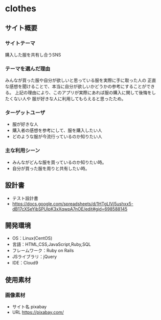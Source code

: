 # clothes

## サイト概要
### サイトテーマ
購入した服を共有し合うSNS

### テーマを選んだ理由
みんなが買った服や自分が欲しいと思っている服を実際に手に取った人の
正直な感想を聞けることで、本当に自分が欲しいかどうかの参考にすることができる。
上記の理由により、このアプリが実際にあれば服の購入に関して後悔をしたくない人や
服が好きな人に利用してもらえると思ったため。

### ターゲットユーザ
- 服が好きな人
- 購入者の感想を参考にして、服を購入したい人
- どのような服が今流行っているのか知りたい人

### 主な利用シーン
- みんながどんな服を買っているのか知りたい時。
- 自分が買った服を周りと共有したい時。

## 設計書
- テスト設計書
- https://docs.google.com/spreadsheets/d/1HTgLIVj5ushxx5-dB17cXSeYibSPUIpK3xXqwpA7nOE/edit#gid=698588145

## 開発環境
- OS：Linux(CentOS)
- 言語：HTML,CSS,JavaScript,Ruby,SQL
- フレームワーク：Ruby on Rails
- JSライブラリ：jQuery
- IDE：Cloud9

## 使用素材
### 画像素材
- サイト名 pixabay
- URL https://pixabay.com/